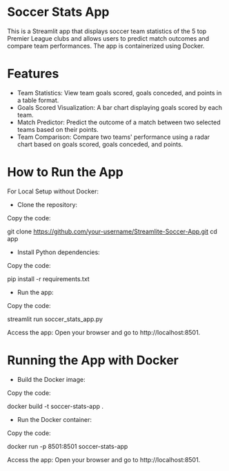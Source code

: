 # Soccer Stats App
This is a Streamlit app that displays soccer team statistics of the 5 top Premier League clubs and allows users to predict match outcomes and compare team performances. The app is containerized using Docker.

# Features
- Team Statistics: View team goals scored, goals conceded, and points in a table format.
- Goals Scored Visualization: A bar chart displaying goals scored by each team.
- Match Predictor: Predict the outcome of a match between two selected teams based on their points.
- Team Comparison: Compare two teams' performance using a radar chart based on goals scored, goals conceded, and points.

# How to Run the App

For Local Setup without Docker:

- Clone the repository:

Copy the code:

git clone https://github.com/your-username/Streamlite-Soccer-App.git
cd app

- Install Python dependencies: 

Copy the code:

pip install -r requirements.txt

- Run the app:

Copy the code:

streamlit run soccer_stats_app.py

Access the app: Open your browser and go to http://localhost:8501.

# Running the App with Docker

- Build the Docker image: 

Copy the code:

docker build -t soccer-stats-app .

- Run the Docker container:

Copy the code:

docker run -p 8501:8501 soccer-stats-app

Access the app: Open your browser and go to http://localhost:8501.
